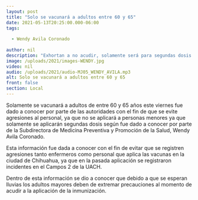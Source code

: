 ```yaml
---
layout: post
title: "Solo se vacunará a adultos entre 60 y 65"
date: 2021-05-13T20:25:00.000-06:00
tags:
  
  - Wendy Avila Coronado
  
author: nil
description: "Exhortan a no acudir, solamente será para segundas dosis."
image: /uploads/2021/images-WENDY.jpg
video: nil
audio: /uploads/2021/audio-MJ05_WENDY_AVILA.mp3
alt: Solo se vacunará a adultos entre 60 y 65
front: false
section: Local
---
```


Solamente se vacunará a adultos de entre 60 y 65 años este viernes fue dado a conocer por parte de las autoridades con el fin de que se evite agresiones al personal, ya que no se aplicará a personas menores ya que solamente se aplicarán segundas dosis según fue dado a conocer por parte de la Subdirectora de Medicina Preventiva y Promoción de la Salud, Wendy Avila Coronado.

Esta información fue dada a conocer con el fin de evitar que se registren agresiones tanto enfermeros como personal que aplica las vacunas en la ciudad de Chihuahua, ya que en la pasada aplicación se registraron incidentes en el Campos 2 de la UACH.

Dentro de esta información se dio a conocer que debido a que se esperan lluvias los adultos mayores deben de extremar precauciones al momento de acudir a la aplicación de la inmunización.
